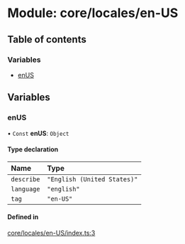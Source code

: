 # Module: core/locales/en-US

## Table of contents

### Variables

- [enUS](core_locales_en_US.md#enus)

## Variables

### <a id="enus" name="enus"></a> enUS

• `Const` **enUS**: `Object`

#### Type declaration

| Name | Type |
| :------ | :------ |
| `describe` | ``"English (United States)"`` |
| `language` | ``"english"`` |
| `tag` | ``"en-US"`` |

#### Defined in

[core/locales/en-US/index.ts:3](https://github.com/brickdoc/brickdoc/blob/master/apps/server-api/src/core/locales/en-US/index.ts#L3)
